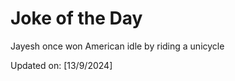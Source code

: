# Joke of the Day

<!-- #joke -->
Jayesh once won American idle by riding a unicycle

Updated on: [13/9/2024]
<!-- #jokeEnd -->